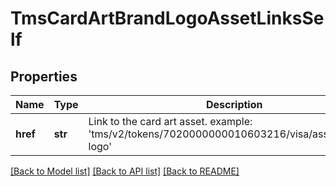 # TmsCardArtBrandLogoAssetLinksSelf

## Properties
Name | Type | Description | Notes
------------ | ------------- | ------------- | -------------
**href** | **str** | Link to the card art asset. example: &#39;tms/v2/tokens/7020000000010603216/visa/assets/brand-logo&#39;  | [optional] 

[[Back to Model list]](../README.md#documentation-for-models) [[Back to API list]](../README.md#documentation-for-api-endpoints) [[Back to README]](../README.md)


